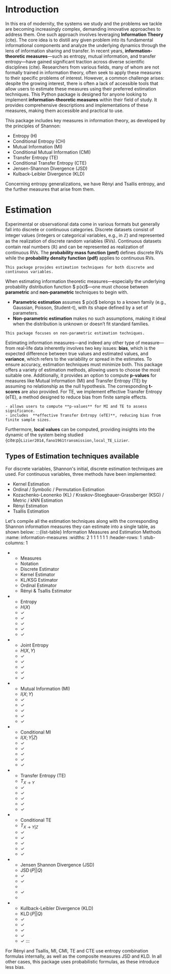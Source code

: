 # Introduction
In this era of modernity, the systems we study and the problems we tackle are becoming increasingly complex, demanding innovative approaches to address them.
One such approach involves leveraging **Information Theory** (cite).
The core idea is to distill any given problem into its fundamental informational components and analyze the underlying dynamics through the lens of information sharing and transfer.
In recent years, **information-theoretic measures**—such as entropy, mutual information, and transfer entropy—have gained significant traction across diverse scientific disciplines (cite).
Researchers from various fields, many of whom are not formally trained in information theory, often seek to apply these measures to their specific problems of interest.
However, a common challenge arises: despite the growing interest, there is often a lack of accessible tools that allow users to estimate these measures using their preferred estimation techniques.
This Python package is designed for anyone looking to implement **information-theoretic measures** within their field of study.
It provides comprehensive descriptions and implementations of these measures, making them accessible and practical to use.

This package includes key measures in information theory,
as developed by the principles of Shannon:
- Entropy (H)
- Conditional Entropy (CH)
- Mutual Information (MI)
- Conditional Mutual Information (CMI)
- Transfer Entropy (TE)
- Conditional Transfer Entropy (CTE)
- Jensen-Shannon Divergence (JSD)
- Kulback-Leibler Divergence (KLD)

Concerning entropy generalizations, we have Rényi and Tsallis entropy, and the further measures that arise from them.

# Estimation
Experimental or observational data come in various formats but generally fall into discrete or continuous categories.
Discrete datasets consist of integer values (integers or categorical variables, e.g., in ℤ) and represented as the realization of discrete random variables (RVs).
Continuous datasets contain real numbers (ℝ) and can be represented as realization of continuous RVs.
The **probability mass function (pmf)** defines discrete RVs while the **probability density function (pdf)** applies to continuous RVs.

```{note}
This package provides estimation techniques for both discrete and continuous variables.
```

When estimating information theoretic measures—especially the underlying probability distribution function $ p(x)$—one must choose between **parametric** and **non-parametric** techniques to begin with.
- **Parametric estimation** assumes $ p(x)$ belongs to a known family (e.g., Gaussian, Poisson, Student-t), with its shape defined by a set of parameters.
- **Non-parametric estimation** makes no such assumptions, making it ideal when the distribution is unknown or doesn’t fit standard families.

```{note}
This package focuses on non-parametric estimation techniques.
```

Estimating information measures—and indeed any other type of measure—from real-life data inherently involves
two key issues: **bias**, which is the expected difference between true values and estimated values, and
**variance**, which refers to the variability or spread in the estimates.
To ensure accuracy, estimation techniques must minimize both.
This package offers a variety of estimation methods, allowing users to choose the most suitable one.
Additionally, it provides an option to compute **p-values** for measures like Mutual Information (MI) and Transfer Entropy (TE) by assuming no relationship as the null hypothesis.
The corresponding **t-scores** are also provided.
For TE, we implement effective Transfer Entropy (eTE), a method designed to reduce bias from finite sample effects.

```{admonition} This Package
- allows users to compute **p-values** for MI and TE to assess significance.
- includes  **effective Transfer Entropy (eTE)**, reducing bias from finite sample sizes.
```

Furthermore, **local values** can be computed, providing insights into the dynamic of the system being studied {cite:p}`Lizier2014,fano1961transmission,local_TE_Lizier`.

## Types of Estimation techniques available
For discrete variables, Shannon's initial, discrete estimation techniques are used. For continuous variables, three methods have been implemented:
- Kernel Estimation
- Ordinal / Symbolic / Permutation Estimation
- Kozachenko-Leonenko (KL) / Kraskov-Stoegbauer-Grassberger (KSG) / Metric / kNN Estimation
- Rényi Estimation
- Tsallis Estimation

Let's compile all the estimation techniques along with the corresponding Shannon information measures they can estimate into a single table, as shown below:
:::{list-table} Information Measures and Estimation Methods
:name: information-measures
:widths: 2 1 1 1 1 1 1
:header-rows: 1
:stub-columns: 1

*   - Measures
    - Notation
    - Discrete Estimator
    - Kernel Estimator
    - KL/KSG Estimator
    - Ordinal Estimator
    - Rényi & Tsallis Estimator
*   - Entropy
    - $H(X)$
    - ✓
    - ✓
    - ✓
    - ✓
    - ✓
*   - Joint Entropy
    - $H(X,Y)$
    - ✓
    - ✓
    - ✓
    - ✓
    - ✓
*   - Mutual Information (MI)
    - $I(X;Y)$
    - ✓
    - ✓
    - ✓
    - ✓
    - ✓
*   - Conditional MI
    - $I(X;Y|Z)$
    - ✓
    - ✓
    - ✓
    - ✓
    - ✓
*   - Transfer Entropy (TE)
    - $T_{X \to Y}$
    - ✓
    - ✓
    - ✓
    - ✓
    - ✓
*   - Conditional TE
    - $T_{X \to Y|Z}$
    - ✓
    - ✓
    - ✓
    - ✓
    - ✓
*   - Jensen Shannon Divergence (JSD)
    - $\operatorname{JSD}(P||Q)$
    - ✓
    - ✓
    -
    - ✓
    - 
*   - Kullback-Leibler Divergence (KLD)
    - $\operatorname{KLD}(P||Q)$
    - ✓
    - ✓
    - ✓
    - ✓
    - ✓
:::

For Rényi and Tsallis, MI, CMI, TE and CTE use entropy combination formulas internally, as well as the composite measures JSD and KLD.
In all other cases, this package uses probabilistic formulas, as these introduce less bias.